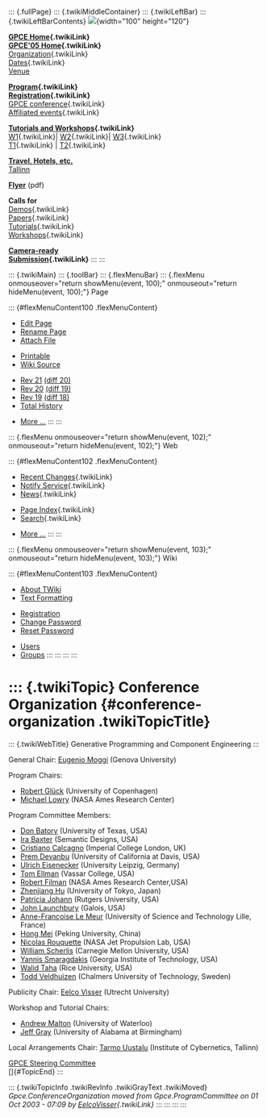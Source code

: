 ::: {.fullPage}
::: {.twikiMiddleContainer}
::: {.twikiLeftBar}
::: {.twikiLeftBarContents}
![](../pub/Gpce05/WebLeftBar/gpce-logo.jpg){width="100" height="120"}

**[GPCE Home](../Gpce/WebHome){.twikiLink}**\
**[GPCE\'05 Home](WebHome){.twikiLink}**\
[Organization](ConferenceOrganization){.twikiLink}\
[Dates](ImportantDates){.twikiLink}\
[Venue](http://www.cs.ioc.ee/tfp-icfp-gpce05/venue.html)

**[Program](ConferenceProgram){.twikiLink}**\
**[Registration](ConferenceRegistration){.twikiLink}**\
[GPCE conference](ProgramMainEvent){.twikiLink}\
[Affiliated events](ProgramsAffiliatedEvents){.twikiLink}

**[Tutorials and Workshops](GpceTutorialsAndWorkshops){.twikiLink}**\
[W1](YoungResearchers){.twikiLink}\| [W2](MetaOCaml){.twikiLink}\|
[W3](GraphModelTransformations){.twikiLink}\
[T1](TutorialT1){.twikiLink} \| [T2](TutorialT2){.twikiLink}

**[Travel, Hotels, etc.](http://www.cs.ioc.ee/tfp-icfp-gpce05/)**\
[Tallinn](http://www.brics.dk/~danvy/icfp05/Tallinn/)

**[Flyer](http://www.disi.unige.it/person/MoggiE/GPCE05.pdf)** (pdf)

**Calls for**\
[Demos](CallForDemonstrations){.twikiLink}\
[Papers](CallForPapers){.twikiLink}\
[Tutorials](CallForTutorials){.twikiLink}\
[Workshops](CallForWorkshops){.twikiLink}

**[Camera-ready\
Submission](AuthorInstructions){.twikiLink}**
:::
:::

::: {.twikiMain}
::: {.toolBar}
::: {.flexMenuBar}
::: {.flexMenu onmouseover="return showMenu(event, 100);" onmouseout="return hideMenu(event, 100);"}
Page

::: {#flexMenuContent100 .flexMenuContent}
-   [Edit
    Page](http://www.program-transformation.org/edit/Gpce05/ConferenceOrganization?t=1536826597)
-   [Rename
    Page](http://www.program-transformation.org/rename/Gpce05/ConferenceOrganization)
-   [Attach
    File](http://www.program-transformation.org/attach/Gpce05/ConferenceOrganization)

<!-- -->

-   [Printable](http://www.program-transformation.org/view/Gpce05/ConferenceOrganization?skin=print.pattern)
-   [Wiki
    Source](http://www.program-transformation.org/view/Gpce05/ConferenceOrganization?skin=text&raw=on&contenttype=text/plain)

<!-- -->

-   [Rev
    21](http://www.program-transformation.org/view/Gpce05/ConferenceOrganization?rev=1.21)
    [(diff 20)](http://www.program-transformation.org/rdiff/Gpce05/ConferenceOrganization?rev1=1.21&rev2=1.20)
-   [Rev
    20](http://www.program-transformation.org/view/Gpce05/ConferenceOrganization?rev=1.20)
    [(diff 19)](http://www.program-transformation.org/rdiff/Gpce05/ConferenceOrganization?rev1=1.20&rev2=1.19)
-   [Rev
    19](http://www.program-transformation.org/view/Gpce05/ConferenceOrganization?rev=1.19)
    [(diff 18)](http://www.program-transformation.org/rdiff/Gpce05/ConferenceOrganization?rev1=1.19&rev2=1.18)
-   [Total
    History](http://www.program-transformation.org/rdiff/Gpce05/ConferenceOrganization)

<!-- -->

-   [More
    \...](http://www.program-transformation.org/oops/Gpce05/ConferenceOrganization?template=oopsmore&param1=1.21&param2=1.21)
:::
:::

::: {.flexMenu onmouseover="return showMenu(event, 102);" onmouseout="return hideMenu(event, 102);"}
Web

::: {#flexMenuContent102 .flexMenuContent}
-   [Recent Changes](WebChanges){.twikiLink}
-   [Notify Service](WebNotify){.twikiLink}
-   [News](WebNews){.twikiLink}

<!-- -->

-   [Page Index](WebIndex){.twikiLink}
-   [Search](WebSearch){.twikiLink}

<!-- -->

-   [More
    \...](http://www.program-transformation.org/oops/Gpce05/ConferenceOrganization?template=oopsmore&param1=1.21&param2=1.21)
:::
:::

::: {.flexMenu onmouseover="return showMenu(event, 103);" onmouseout="return hideMenu(event, 103);"}
Wiki

::: {#flexMenuContent103 .flexMenuContent}
-   [About
    TWiki](http://www.program-transformation.org/view/TWiki/WebHome)
-   [Text
    Formatting](http://www.program-transformation.org/view/TWiki/TextFormattingRules)

<!-- -->

-   [Registration](http://www.program-transformation.org/view/TWiki/TWikiRegistration)
-   [Change
    Password](http://www.program-transformation.org/view/TWiki/ChangePassword)
-   [Reset
    Password](http://www.program-transformation.org/view/TWiki/ResetPassword)

<!-- -->

-   [Users](http://www.program-transformation.org/view/Main/TWikiUsers)
-   [Groups](http://www.program-transformation.org/view/Main/TWikiGroups)
:::
:::
:::
:::

::: {.twikiTopic}
Conference Organization {#conference-organization .twikiTopicTitle}
=======================

::: {.twikiWebTitle}
Generative Programming and Component Engineering
:::

General Chair: [Eugenio Moggi](http://www.disi.unige.it/person/MoggiE/)
(Genova University)

Program Chairs:

-   [Robert Glück](http://www.diku.dk/~glueck/) (University of
    Copenhagen)
-   [Michael Lowry](http://ase.arc.nasa.gov/people/lowry/) (NASA Ames
    Research Center)

Program Committee Members:

-   [Don Batory](http://www.cs.utexas.edu/users/dsb/) (University of
    Texas, USA)
-   [Ira
    Baxter](http://www.semdesigns.com/Company/People/idbaxter/index.html)
    (Semantic Designs, USA)
-   [Cristiano Calcagno](http://www.doc.ic.ac.uk/~ccris/) (Imperial
    College London, UK)
-   [Prem Devanbu](http://www.cs.ucdavis.edu/~devanbu/) (University of
    California at Davis, USA)
-   [Ulrich Eisenecker](http://www.informatik.fh-kl.de/~eisenecker/)
    (University Leipzig, Germany)
-   [Tom Ellman](http://www.cs.vassar.edu/~ellman/) (Vassar College,
    USA)
-   [Robert Filman](http://ic.arc.nasa.gov/people/filman/) (NASA Ames
    Research Center,USA)
-   [Zhenjiang Hu](http://www.ipl.t.u-tokyo.ac.jp/~hu/) (University of
    Tokyo, Japan)
-   [Patricia Johann](http://www.crab.rutgers.edu/~pjohann/) (Rutgers
    University, USA)
-   [John Launchbury](http://www.galois.com/executives.php) (Galois,
    USA)
-   [Anne-Françoise Le Meur](http://www.lifl.fr/~lemeur/) (University of
    Science and Technology Lille, France)
-   [Hong Mei](http://www.sei.pku.edu.cn/en/meihong.jsp) (Peking
    University, China)
-   [Nicolas Rouquette](http://eis.jpl.nasa.gov/~rouquett/) (NASA Jet
    Propulsion Lab, USA)
-   [William Scherlis](http://www-2.cs.cmu.edu/~wls/) (Carnegie Mellon
    University, USA)
-   [Yannis Smaragdakis](http://www.cc.gatech.edu/~yannis/) (Georgia
    Institute of Technology, USA)
-   [Walid Taha](http://www.cs.rice.edu/~taha/) (Rice University, USA)
-   [Todd Veldhuizen](http://www.cs.chalmers.se/~tveldhui/) (Chalmers
    University of Technology, Sweden)

Publicity Chair: [Eelco Visser](http://www.cs.uu.nl/~visser) (Utrecht
University)

Workshop and Tutorial Chairs:

-   [Andrew Malton](http://www.uwaterloo.ca/~ajmalton/) (University of
    Waterloo)
-   [Jeff Gray](http://www.gray-area.org/) (University of Alabama at
    Birmingham)

Local Arrangements Chair: [Tarmo Uustalu](http://www.cs.ioc.ee/~tarmo/)
(Institute of Cybernetics, Tallinn)

[GPCE Steering Committee](http://gpce.org/steering.html)\
[]{#TopicEnd}
:::

::: {.twikiTopicInfo .twikiRevInfo .twikiGrayText .twikiMoved}
*Gpce.ConferenceOrganization moved from Gpce.ProgramCommittee on 01 Oct
2003 - 07:09 by [EelcoVisser](../Main/EelcoVisser){.twikiLink}*
:::
:::
:::
:::
